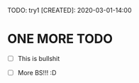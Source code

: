 <!-- TODO -->
TODO: try1
[CREATED]: 2020-03-01-14:00

# ONE MORE TODO

* [ ] This is bullshit

* [ ] More BS!!! :D
